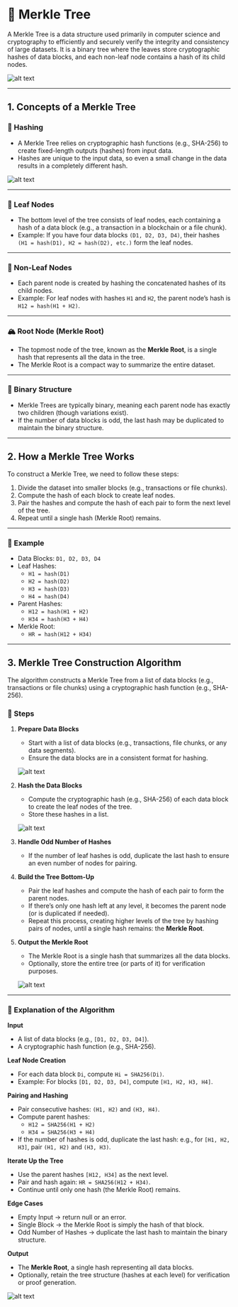 # 🌳 Merkle Tree

A Merkle Tree is a data structure used primarily in computer science and cryptography to efficiently and securely verify the integrity and consistency of large datasets. It is a binary tree where the leaves store cryptographic hashes of data blocks, and each non-leaf node contains a hash of its child nodes.

![alt text](image.png)

---

## 1. Concepts of a Merkle Tree

### 🔑 Hashing
- A Merkle Tree relies on cryptographic hash functions (e.g., SHA-256) to create fixed-length outputs (hashes) from input data.  
- Hashes are unique to the input data, so even a small change in the data results in a completely different hash.

![alt text](image-1.png)

---

### 🌿 Leaf Nodes
- The bottom level of the tree consists of leaf nodes, each containing a hash of a data block (e.g., a transaction in a blockchain or a file chunk).  
- Example: If you have four data blocks `(D1, D2, D3, D4)`, their hashes `(H1 = hash(D1), H2 = hash(D2), etc.)` form the leaf nodes.

---

### 🌲 Non-Leaf Nodes
- Each parent node is created by hashing the concatenated hashes of its child nodes.  
- Example: For leaf nodes with hashes `H1` and `H2`, the parent node’s hash is `H12 = hash(H1 + H2)`.

---

### 🏔️ Root Node (Merkle Root)
- The topmost node of the tree, known as the **Merkle Root**, is a single hash that represents all the data in the tree.  
- The Merkle Root is a compact way to summarize the entire dataset.

---

### 🧩 Binary Structure
- Merkle Trees are typically binary, meaning each parent node has exactly two children (though variations exist).  
- If the number of data blocks is odd, the last hash may be duplicated to maintain the binary structure.

---

## 2. How a Merkle Tree Works

To construct a Merkle Tree, we need to follow these steps:

1. Divide the dataset into smaller blocks (e.g., transactions or file chunks).  
2. Compute the hash of each block to create leaf nodes.  
3. Pair the hashes and compute the hash of each pair to form the next level of the tree.  
4. Repeat until a single hash (Merkle Root) remains.  

---

### 📖 Example
- Data Blocks: `D1, D2, D3, D4`  
- Leaf Hashes:  
  - `H1 = hash(D1)`  
  - `H2 = hash(D2)`  
  - `H3 = hash(D3)`  
  - `H4 = hash(D4)`  
- Parent Hashes:  
  - `H12 = hash(H1 + H2)`  
  - `H34 = hash(H3 + H4)`  
- Merkle Root:  
  - `HR = hash(H12 + H34)`

---

## 3. Merkle Tree Construction Algorithm

The algorithm constructs a Merkle Tree from a list of data blocks (e.g., transactions or file chunks) using a cryptographic hash function (e.g., SHA-256).  

### 🔧 Steps

1. **Prepare Data Blocks**  
   - Start with a list of data blocks (e.g., transactions, file chunks, or any data segments).  
   - Ensure the data blocks are in a consistent format for hashing.  

   ![alt text](image-2.png)

2. **Hash the Data Blocks**  
   - Compute the cryptographic hash (e.g., SHA-256) of each data block to create the leaf nodes of the tree.  
   - Store these hashes in a list.  

   ![alt text](image-3.png)

3. **Handle Odd Number of Hashes**  
   - If the number of leaf hashes is odd, duplicate the last hash to ensure an even number of nodes for pairing.  

4. **Build the Tree Bottom-Up**  
   - Pair the leaf hashes and compute the hash of each pair to form the parent nodes.  
   - If there’s only one hash left at any level, it becomes the parent node (or is duplicated if needed).  
   - Repeat this process, creating higher levels of the tree by hashing pairs of nodes, until a single hash remains: the **Merkle Root**.  

5. **Output the Merkle Root**  
   - The Merkle Root is a single hash that summarizes all the data blocks.  
   - Optionally, store the entire tree (or parts of it) for verification purposes.  

   ![alt text](image-4.png)

---

### 📌 Explanation of the Algorithm

**Input**  
- A list of data blocks (e.g., `[D1, D2, D3, D4]`).  
- A cryptographic hash function (e.g., SHA-256).  

**Leaf Node Creation**  
- For each data block `Di`, compute `Hi = SHA256(Di)`.  
- Example: For blocks `[D1, D2, D3, D4]`, compute `[H1, H2, H3, H4]`.  

**Pairing and Hashing**  
- Pair consecutive hashes: `(H1, H2)` and `(H3, H4)`.  
- Compute parent hashes:  
  - `H12 = SHA256(H1 + H2)`  
  - `H34 = SHA256(H3 + H4)`  
- If the number of hashes is odd, duplicate the last hash: e.g., for `[H1, H2, H3]`, pair `(H1, H2)` and `(H3, H3)`.  

**Iterate Up the Tree**  
- Use the parent hashes `[H12, H34]` as the next level.  
- Pair and hash again: `HR = SHA256(H12 + H34)`.  
- Continue until only one hash (the Merkle Root) remains.  

**Edge Cases**  
- Empty Input → return null or an error.  
- Single Block → the Merkle Root is simply the hash of that block.  
- Odd Number of Hashes → duplicate the last hash to maintain the binary structure.  

**Output**  
- The **Merkle Root**, a single hash representing all data blocks.  
- Optionally, retain the tree structure (hashes at each level) for verification or proof generation.  

![alt text](image-5.png)
